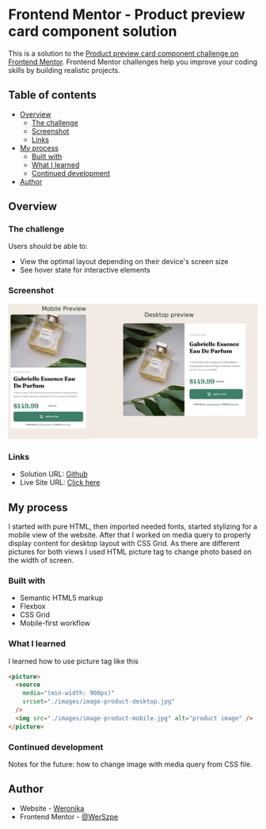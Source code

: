 # Frontend Mentor - Product preview card component solution

This is a solution to the [Product preview card component challenge on Frontend Mentor](https://www.frontendmentor.io/challenges/product-preview-card-component-GO7UmttRfa). Frontend Mentor challenges help you improve your coding skills by building realistic projects.

## Table of contents

- [Overview](#overview)
  - [The challenge](#the-challenge)
  - [Screenshot](#screenshot)
  - [Links](#links)
- [My process](#my-process)
  - [Built with](#built-with)
  - [What I learned](#what-i-learned)
  - [Continued development](#continued-development)
- [Author](#author)

## Overview

### The challenge

Users should be able to:

- View the optimal layout depending on their device's screen size
- See hover state for interactive elements

### Screenshot

![](./screenshot.jpg)

### Links

- Solution URL: [Github](github.com/WerSzpe/Product-Preview-Card-Component)
- Live Site URL: [Click here](https://werszpe.github.io/Product-Preview-Card-Component/)

## My process

I started with pure HTML, then imported needed fonts, started stylizing for a mobile view of the website. After that I worked on media query to properly display content for desktop layout with CSS Grid. As there are different pictures for both views I used HTML picture tag to change photo based on the width of screen.

### Built with

- Semantic HTML5 markup
- Flexbox
- CSS Grid
- Mobile-first workflow

### What I learned

I learned how to use picture tag like this

```html
<picture>
  <source
    media="(min-width: 900px)"
    srcset="./images/image-product-desktop.jpg"
  />
  <img src="./images/image-product-mobile.jpg" alt="product image" />
</picture>
```

### Continued development

Notes for the future: how to change image with media query from CSS file.

## Author

- Website - [Weronika](https://github.com/WerSzpe)
- Frontend Mentor - [@WerSzpe](https://www.frontendmentor.io/profile/WerSzpe)
